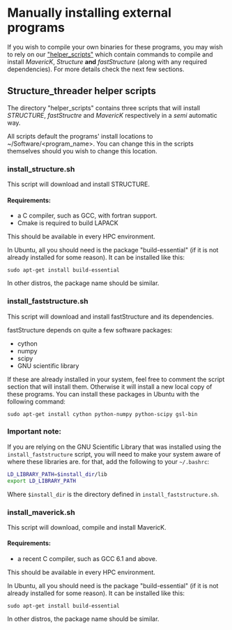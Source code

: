 # Manually installing external programs

If you wish to compile your own binaries for these programs, you may wish to
rely on our
["helper_scripts"](https://github.com/StuntsPT/Structure_threader/tree/master/helper_scripts)
which contain commands to compile and install *MavericK*, *Structure* **and**
*fastStructure* (along with any required dependencies). For more details check
the next few sections.

## Structure_threader helper scripts
The directory "helper_scripts" contains three scripts that will install *STRUCTURE*, *fastStructre* and *MavericK* respectively in a *semi* automatic way.

All scripts default the programs' install locations to ~/Software/<program_name>. You can change this in the scripts themselves should you wish to change this location.


### install_structure.sh
This script will download and install STRUCTURE.


#### Requirements:
* a C compiler, such as GCC, with fortran support.
* Cmake is required to build LAPACK

This should be available in every HPC environment.

In Ubuntu, all you should need is the package "build-essential" (if it is not
already installed for some reason). It can be installed like this:

```
sudo apt-get install build-essential
```

In other distros, the package name should be similar.

### install_faststructure.sh
This script will download and install fastStructure and its dependencies.

fastStructure depends on quite a few software packages:
* cython
* numpy
* scipy
* GNU scientific library

If these are already installed in your system, feel free to comment the script
section that will install them. Otherwise it will install a new local copy of
these programs. You can install these packages in Ubuntu with the following
command:

```
sudo apt-get install cython python-numpy python-scipy gsl-bin
```

### Important note:
If you are relying on the GNU Scientific Library that was installed using the
`install_faststructure` script, you will need to make your system aware of
where these libraries are.
for that, add the following to your `~/.bashrc`:

```bash
LD_LIBRARY_PATH=$install_dir/lib
export LD_LIBRARY_PATH
```

Where `$install_dir` is the directory defined in `install_faststructure.sh`.


### install_maverick.sh
This script will download, compile and install MavericK.


#### Requirements:
* a recent C compiler, such as GCC 6.1 and above.

This should be available in every HPC environment.

In Ubuntu, all you should need is the package "build-essential" (if it is not
already installed for some reason). It can be installed like this:

```
sudo apt-get install build-essential
```

In other distros, the package name should be similar.
